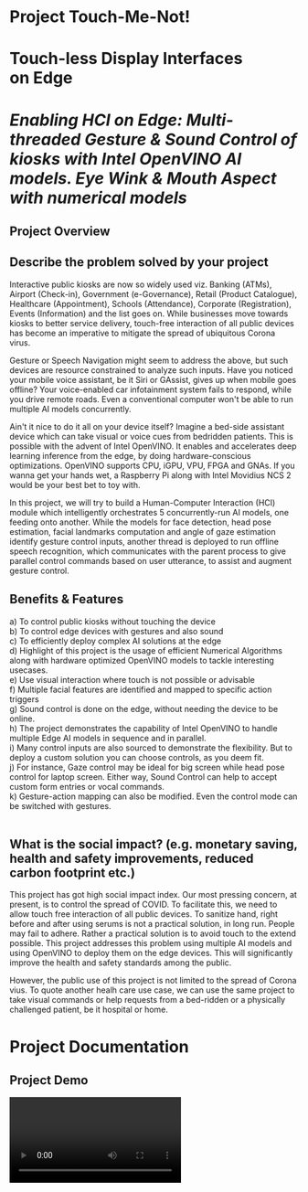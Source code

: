# Project Touch-Me-Not!
# Touch-less Display Interfaces on Edge
# _Enabling HCI on Edge: Multi-threaded Gesture & Sound Control of kiosks with Intel OpenVINO AI models. Eye Wink & Mouth Aspect with numerical models_


## Project Overview

## Describe the problem solved by your project

Interactive public kiosks are now so widely used viz. Banking (ATMs), Airport (Check-in), Government (e-Governance), Retail (Product Catalogue), Healthcare (Appointment), Schools (Attendance), Corporate (Registration), Events (Information) and the list goes on. While businesses move towards kiosks to better service delivery, touch-free interaction of all public devices has become an imperative to mitigate the spread of ubiquitous Corona virus.

Gesture or Speech Navigation might seem to address the above, but such devices are resource constrained to analyze such inputs. Have you noticed your mobile voice assistant, be it Siri or GAssist, gives up when mobile goes offline? Your voice-enabled car infotainment system fails to respond, while you drive remote roads. Even a conventional computer won't be able to run multiple AI models concurrently. 

Ain't it nice to do it all  on your device itself? Imagine a bed-side assistant device which can take visual or voice cues from bedridden patients. This is possible with the advent of Intel OpenVINO. It enables and accelerates deep learning inference from the edge, by doing hardware-conscious optimizations. OpenVINO supports CPU, iGPU, VPU, FPGA and GNAs. If you wanna get your hands wet, a Raspberry Pi along with Intel Movidius NCS 2 would be your best bet to toy with.

In this project, we will try to build a Human-Computer Interaction (HCI) module which intelligently orchestrates 5 concurrently-run AI models, one feeding onto another. While the models for face detection, head pose estimation, facial landmarks computation and angle of gaze estimation identify gesture control inputs, another thread is deployed to run offline speech recognition, which communicates with the parent process to give parallel control commands based on user utterance, to assist and augment gesture control.

## Benefits & Features

a) To control public kiosks without touching the device <br>
b) To control edge devices with gestures and also sound <br>
c) To efficiently deploy complex AI solutions at the edge <br>
d) Highlight of this project is the usage of efficient Numerical Algorithms along with hardware optimized OpenVINO models to tackle interesting usecases. <br>
e) Use visual interaction where touch is not possible or advisable <br>
f) Multiple facial features are identified and mapped to specific action triggers <br>
g) Sound control is done on the edge, without needing the device to be online. <br>
h) The project demonstrates the capability of Intel OpenVINO to handle multiple Edge AI models in sequence and in parallel. <br>
i) Many control inputs are also sourced to demonstrate the flexibility. But to deploy a custom solution you can choose controls, as you deem fit. <br>
j) For instance, Gaze control may be ideal for big screen while head pose control for laptop screen. Either way, Sound Control can help to accept custom form entries or vocal commands.  <br>
k) Gesture-action mapping can also be modified. Even the control mode can be switched with gestures.  <br> <br>


## What is the social impact? (e.g. monetary saving, health and safety improvements, reduced carbon footprint etc.)

This project has got high social impact index. Our most pressing concern, at present, is to control the spread of COVID. To facilitate this, we need to allow touch free interaction of all public devices. To sanitize hand, right before and after using serums is not a practical solution, in long run. People may fail to adhere. Rather a practical solution is to avoid touch to the extend possible. This project addresses this problem using multiple AI models and using OpenVINO to deploy them on the edge devices. This will significantly improve the health and safety standards among the public.

However, the public use of this project is not limited to the spread of Corona vius. To quote another healh care use case, we can use the same project to take visual commands or help requests from a bed-ridden or a physically challenged patient, be it hospital or home. 

# Project Documentation

## Project Demo

<video>


## For hardware and software projects, you can include circuit diagrams using software like Fritzing.org and/or take detailed photographs.
arch diagram



## How To run:
python3 noTouchKiosk.py {command line arguments}

Example: python3 noTouchKiosk.py -f ../models/face-detection-adas-0001/FP16/face-detection-adas-0001.xml -l ../models/facial-landmarks-35-adas-0002/FP16/facial-landmarks-35-adas-0002.xml -hp ../models/head-pose-estimation-adas-0001/FP16/head-pose-estimation-adas-0001.xml -ge ../models/gaze-estimation-adas-0002/FP16/gaze-estimation-adas-0002.xml -i ../bin/demo.mp4 -it cam -d CPU -vh False -vg True -vf True

You can change the model precision and flags given as parameters. vh, -vg and -vf are the visualization debug flags.

The code allows the user to set a flag that can display the outputs of intermediate models. For instance, -vh to visualize head pose results and -vg to visualize gaze model outputs.

### Command Line Arguments

-f:  Path to .xml file of Face Detection model
-l:  Path to .xml file of Facial Landmark Detection model
-hp: Path to .xml file of Head Pose Estimation model
-ge: Path to .xml file of Gaze Estimation model
-i:  Path to video file or enter cam for webcam
-it: Provide the source of video frames
-d:  Provide the target device: "CPU, GPU, FPGA or MYRIAD is acceptable."

IMPORTANT: 
The output of the project depends on the intial calibration step where the system recognized the extremities of the screen and corresponding gaze angles. Upon execution, the system will direct you to look at the top right corner and then the bottom left corner of your computer screen. Based on the corresponding gaze angles the system is capable to compute the intermediate x, y coordinates using interpolation techniques.

Note: 
i) If your mouse pointer behaves improper, then calibration step is the most likely problem. Please make sure that your face is properly lit and positioned approximately to middle of the screen so that the gaze angles would make sense of left, right, top and bottom. 

ii) The calibration step is optimized for cam input where the user can look at the screen corners. If video is given as input then the mouse will be controlled according to gaze but the direction of mouse pointer can differ. This happens because the person in the video is not looking at the corner of the screen.

iii) On a different note, if you visualize the output of head pose model then it gives angle of vision but then the orientation of eye balls are not taken into consideration. Instead, when the eyes are cropped and fed into gaze estimation model, the angle of sight is correctly estimated, considering both head pose as well as location of eye ball.




## Project Set Up and Installation

### Install OpenVino
```
wget http://registrationcenter-download.intel.com/akdlm/irc_nas/16612/l_openvino_toolkit_p_2020.2.120.tgz
tar -xvf l_openvino_toolkit_p_2020.2.120.tgz
cd l_openvino_toolkit_p_2020.2.120
sed -i 's/decline/accept/g' silent.cfg
sudo ./install.sh -s silent.cfg
```
### Create a Virtual env
```
python3 -m venv edge
source edge/bin/activate
```
### Project dependencies
```
pip3 install -r requirements.txt

To download the required models:
python /opt/intel/openvino/deployment_tools/tools/model_downloader/downloader.py --name "face-detection-adas-binary-0001"
python /opt/intel/openvino/deployment_tools/tools/model_downloader/downloader.py --name "facial-landmarks-35-adas-0002"
python /opt/intel/openvino/deployment_tools/tools/model_downloader/downloader.py --name "landmarks-regression-retail-0009"
python /opt/intel/openvino/deployment_tools/tools/model_downloader/downloader.py --name "head-pose-estimation-adas-0001"
python /opt/intel/openvino/deployment_tools/tools/model_downloader/downloader.py --name "gaze-estimation-adas-0002"
python /opt/intel/openvino/deployment_tools/tools/model_downloader/downloader.py --name "face-detection-adas-0001"
```


## For software projects, you can include working code with helpful comments
code here




## Control Modes

There are 4 control modes defined in the system, to determine the mode of user input. We can switch between control modes using gestures.
- Control Mode 0: No Control
Gesture and Sound Navigation is turned off
- Control Mode 1: Gaze Angle Control
Mouse moves along with angle of eye gaze (faster)
- Control Mode 2: Head Pose Control
Mouse moves with changing head orientation (slower)
- Control Mode 3: Sound Control
Mouse slides in 4 directions and type based on user utterance

## Calibration Step
To translate the 3D gaze orientation angles to 2D screen dimension, the system has to know the yaw and pitch angles corresponding to opposite corners of the screen. Given these 2 angles of opposite corners, we can interpolate the (x, y) location in the screen for intermediate (yaw, pitch) angles.

Therefore, the user will be prompted to look at opposite corners of the screen, when the application is initiated. Such a calibration step is needed to map the variation in gaze angles to the size and shape of the screen, in order for the "gaze mode" to function properly.

Without calibration also the system can function, albeit at the expense of generality. To demonstrate, the relative change in head orientation is taken as the metric to move mouse pointer, when the system is in "head pose" mode.

## Usage of OpenVINO Toolkit: Improvements or Optimizations

Various benchmarks are done with different model variants to select the optimal model combo for pipeline. The code has also been optimized with the use of Intel VTune.

### Benchmark Modes

Used the below parameters for corresponding benchmarks:

	# To parse the video file given - all FP16 models
     arg = '-f ../models/face-detection-adas-0001/FP16/face-detection-adas-0001.xml -l ../models/facial-landmarks-35-adas-0002/FP16/facial-landmarks-35-adas-0002.xml -hp ../models/head-pose-estimation-adas-0001/FP16/head-pose-estimation-adas-0001.xml -ge ../models/gaze-estimation-adas-0002/FP16/gaze-estimation-adas-0002.xml -i ../bin/demo.mp4 -it video -d CPU -vh False -vg True -vf True'.split(' ')
    
    # To take input from the webcam - all FP16 models
     arg = '-f ../models/face-detection-adas-0001/FP16/face-detection-adas-0001.xml -l ../models/facial-landmarks-35-adas-0002/FP16/facial-landmarks-35-adas-0002.xml -hp ../models/head-pose-estimation-adas-0001/FP16/head-pose-estimation-adas-0001.xml -ge ../models/gaze-estimation-adas-0002/FP16/gaze-estimation-adas-0002.xml -i ../bin/demo.mp4 -it cam -d CPU -vh False -vg True -vf True'.split(' ')

    # To take input from the webcam but with FP32 gaze & Landmark detection models
     arg = '-f ../models/face-detection-adas-0001/FP16/face-detection-adas-0001.xml -l ../models/facial-landmarks-35-adas-0002/FP32/facial-landmarks-35-adas-0002.xml -hp ../models/head-pose-estimation-adas-0001/FP16/head-pose-estimation-adas-0001.xml -ge ../models/gaze-estimation-adas-0002/FP32/gaze-estimation-adas-0002.xml -i ../bin/demo.mp4 -it cam -d CPU -vh False -vg True -vf True'.split(' ')


    # To take input from webcam but with INT8 Face detection & FP32 gaze & Landmark detection models
     arg = '-f ../models/face-detection-adas-0001/FP32-INT8/face-detection-adas-0001.xml -l ../models/facial-landmarks-35-adas-0002/FP32/facial-landmarks-35-adas-0002.xml -hp ../models/head-pose-estimation-adas-0001/FP16/head-pose-estimation-adas-0001.xml -ge ../models/gaze-estimation-adas-0002/FP32/gaze-estimation-adas-0002.xml -i ../bin/demo.mp4 -it cam -d CPU -vh False -vg True -vf True'.split(' ')


### Benchmark Results
```
a) Benchmark by taking video input. All models are FP16
FPS = 15.29160590328414
Inference Time of 4 models = 0.08967375755310059

b) Benchmark by taking webcam as input. All models are FP16
Inference Time of 4 models = 0.031467437744140625
FPS = 17.09894984019307

c) Webcam as input. Using FP16 for Face Detection & Head pose and FP32 for Gaze & Landmark detection models
Inference Time of 4 models = 0.04231882095336914
FPS = 14.50613543612091

d) Webcam as input. Using INT8 for Face Detection and remaining are FP16 models
Inference Time of 4 models = 0.028314828872680664
FPS = 18.337839492138997

e) Webcam as input. Using INT8 for Face Detection & FP32 for Gaze & Landmark detection models and FP16 for head pose model.

Inference Time of 4 models = 0.03919792175292969
FPS = 15.08791291804411
```

It is seemingly clear that increase in number of bits slows down the inference and lower the FPS. But as with all AI tasks, its always a tradeoff between required accuracy and minimum speed.
For face detection, INT8 model is giving good accuracy but landmark detection and gaze require maximum accuracy for accurate mouse control. Headpose require reasonable accuracy, hence FP16 is used. 
FP16 models commonly regarded as the mid-path between accuracy and speed, as compared to FP32 and INT8. But from the above analysis, it seems like Benchmark (e) gives good balance between accuracy and speed for this project. 

Finally, Intel VTune profiler is used to find hotspots and optimize the application code. A shell script vtune_script.sh is fed into the VTune GUI which initiates the project with suitable arguments. The lines in the code which takes more time are identified and possible ones are optimized. For instance, the curve_fit algo seemed to take much time and iterations with 'dogbox' optimize function, which was then replaced with 'lm' method. This has improved efficiency significantly.


## Models Used

### Gesture Detection Pipeline Models
Four Pre-trained OpenVINO models are executed on the input video stream, one feeding onto another, to detect a) Face Location b) Head Pose c) Facial Landmarks and d) Gaze Angles. 
a) Face Detection: A pruned MobileNet backbone with efficient depth-wise convolutions is used. The model outputs (x, y) coordinates of the face in the image, which is fed as input to steps (b) and (c)
b) Head Pose Estimation: The model outputs Yaw, Pitch and Roll angles of head, taking face image as input from step (a)
c) Facial Landmarks: a custom CNN used to estimate 35 facial landmarks. This model takes cropped face image from step (a) as input and computes facial landmarks, as above. Such a detailed map is required to identify facial gestures, though it is double as heavy in compute demand (0.042 vs 0.021 GFlops), compared to the Landmark Regression model, which gives just 5 facial landmarks.
d) Gaze Estimation: custom VGG-like CNN for gaze direction estimation.
The network takes 3 inputs: left eye image, right eye image, and three head pose angles - (yaw, pitch, and roll) - and outputs 3-D gaze vector in Cartesian coordinate system.

### Speech Recognition Models
To decode sound waves, we use OpenVINO Feature Extraction & Decoder Library which takes in and transcribe the audio coming from the microphone. We have used the speech library as mentioned in OpenVINO toolkit to run speech recognition on the edge, without going online.


### Post-Processing Model Outputs
To feed one model output to another model as input, the return values of each model need to be decoded and post-processed. 
For instance, to determine gaze angle, the head orientation need to be numerically combined with the vector output from gaze model.

Similarly, the facial landmarks model returns ratio of input image size. Hence, we need to multiply output by image width and height to compute (x, y) coordinates of 35 landmarks.

While output of facial landmark and gaze estimation models can be easily post-processed as above, the output of head pose estimation model has to converted from Euler angles to rotation matrices. 


### Numerical Models

### Eye Wink Detection 
To use a kiosk, you also need to trigger events, such as 'Left Click', 'Right Click', 'Scroll', 'Drag' etc.  In order to do so, a set of pre-defined gestures need to be mapped to each event, and be recognized from the visual input. Two events can be mapped to 'wink' event of left and right eye, but they need to be identified as 'wink'.

You can easily notice that the number of white pixels will suddenly increase when the eyes are open, and decrease when closed. We can just count the white pixels to differentiate open vs closed eye.

But in real world, above logic is not reliable because white pixel value itself can range. We can always use Deep Learning or ML  techniques to classify but its advisable to use a numerical solution, in the interest of efficiency, especially when you code for edge devices. 
Lets see how to numerically detect winks using signals in 4 steps!
1. Calculate frequency of pixels in range 0–255 (histogram)
2. Compute spread of non-zero pixels in the histogram. When an eye is closed, the spread will take a sudden dip and vice-versa.
3. Try to fit a inverse sigmoid curve at the tail-end of the above signal.
4. If successful fit is found, then confirm the 'step down' shape of fitted curve and declare it as 'wink' event. (no curve fit = eye is not winking)

- Algorithm Explanation: 
If above steps are not clear, then see how the histogram spread graph falls, when an open eye is closed.

you can imagine that the curve  would take shape of 'S' when the eye is opened for a few seconds. This can be mathematically parameterized using a sigmoid function. But since we need to detect 'wink' event shown above, the shape of the curve will take the form of an inverse sigmoid function. To flip the sigmoid function about the x-axis, find f(-x). 

Thus, if any similar shape is found by parametric curve fit algorithm, at the tail end of the histogram spread curve, then we can call it a 'wink'. The curve fit algo tries to solve a nonlinear least-squares problem.

Note: An efficient way to compute the above can be,
i) Consider strip of 'n' recent values in Histogram Spread.
ii) Compute the median & std of 'k' values in the front and tail end of strip.
iii) If difference in median > threshold and both std < threshold, then detect eye wink event, as it's most likely an inverse sigmoid shape.

Alternatively, we can also use the below algo to find eye winks.
a) Take the first differential of Histogram Spread values
b) Find the peak in the first differential values to find sudden spike
c) Find reflection of the signal and find peak to find sudden dip
d) If peak is found in both the above steps, then its just a blink
e) If peak is found only in reflection, then its a wink event.

The above method is more efficient than curve fitting, but can lead to many false positives, as peak detection is not always reliable, especially at low light. Middle of the road approach would be to use median and standard deviation to estimate the shape of the curve.

### Mouth Aspect Ratio (MAR)
Eye Aspect Ratio (EAR) is computed in this classic facial landmark paper to determine eye blinks.

Inspired by EAR, we can compute MAR based on the available 4 landmarks obtained from OpenVINO model.

Two gesture events can be identified using MAR:
1. if MAR > threshold, then person is smiling
2. if MAR < threshold, then mouth is wide open

We have liberty to attach 2 commands corresponding to these two gestures.


## Threading and Process-Thread Communication 
To enhance control, we can enable sound based navigation also, along with gesture control. However, system then needs to continuously monitor user utterances to identify commands while it is analyzes image frames from input video stream. 
Naturally therefore, it is prudent to run the speech recognition model in a different thread and let the child-thread communicate with the parent process. The child thread will recognize vocal commands to move the mouse or to write on the screen and pass it on to the parent using Queue data structure in Python (as shown below).

The parent process will run all the above AI models and the computation required for gesture recognition, to enable head and gaze control modes. Thus, it is possible to take gesture and sound control commands in parallel, but for the sake of usability, in this project we chose to take sound commands separately in Control Mode 3.

## Speech Recognition
To decode sound waves, we use OpenVINO Feature Extraction & Decoder Library which takes in and transcribe the audio coming from the microphone. We have used the speech library as mentioned here to run speech recognition on the edge, without going online.
As the recognition model is optimized at the expense the accuracy, some tweaks are required to identify spoken command. Firstly, we limit the command vocabulary to say, 'up', 'down', 'left' & 'right' only. Secondly, similar sounding synonyms of command words are stored in a dictionary to find the best match. For instance, 'right' command could be recognized as 'write'. 

The function is so written that commands and also synonyms can easily be extended. To enable user entry, speech to write function is also enabled. This has enabled to user to type in alphabets and numbers. Eg: PNR number.

## Stickiness Feature
The gaze of an eye or pose of a head will continuously change at least a bit, even if unintended. Such natural motions should not be considered as a command, otherwise the mouse pointer will become jittery. Hence, we introduced a 'stickiness' parameter within which the motion is ignored. This has greatly increased the stability and usability of gesture control.


# Complete BOM

This is a software project though the models used and the code written can be deployed on the edge, given the device support Intel Architecture as specified in OpenVINO Documentation. 

Here is the complete list of Software, Models and Tools used:

a) Python 3.6 and its libraries, espcially PyAutoGUI for navigation.

b) Intel OpenVINO 2020

c) These are the OpenVINO Models Used:

i) Detailed Facial Landmark Detection: "facial-landmarks-35-adas-0002"
ii) Head Pose Estimation: "head-pose-estimation-adas-0001"
iii) Gaze Estimation: "gaze-estimation-adas-0002"
iv) Face Detection: "face-detection-adas-0001"
v) Speech Recognition:
OpenVINO Inference Engine plugin 
OpenVINO Feature Extraction Library
OpenVINO Decoder Library

d) Numerical Models

i)   Inverse Simoid Curve Fitting using Non-Linear Least Squares
ii)  Mouth Aspect Ratio derived from EAR concept from a Research Paper [3]
iii) Peak Finding Algorithm
iv)  Statistical Analysis


e) Tools Used:
i) Intel VTune
ii) Shell Script
iii) http://fooplot.com as Math Visualization Tool
iv) Mobile as Light Source
 
f) Laptop with Intel CPU and Webcam.


# Creative Elements (20 points)

## Innovative use of Numerical Algorithms
What makes the project unique is the innovative use of numerical algorithms to replace AI models, in line with the advocacy in my blog here:
https://towardsdatascience.com/the-power-of-mathematical-ingenuity-49c7b6cfe05e

This idea is especially important when OpenVINO optimized models are deployed on the edge. The models are already optimized to the extend possible and the computation overhead is with the remaining code. Here, we need to use efficient statistical analysis or numerical algorithms to save the compute. Why to use a sledgehammer to crack a nut?

### Eye Wink Detection
#### Inverse Simoid Curve Fitting - Imaginately solved the problem using Non-Linear Least Squares
#### Peak Detection in first differential signals - self written algorithm

### Statistical Analysis of non-zero Histogram Spread - innovative way to efficiently detect and differentiate blink/wink.
### Mouth Aspect Ratio to detect smile and yawn (idea derived EAR concept as found in Research Paper [3])

## Pipeline of OpenVINO models to solve the dire need of distancing and safety during COVID. The same solution can be used in health care as well for physically challenged or bed ridden or elderly.

## Threading and Process-Thread Communication
To continuously monitor user utterance, I have designed a parallel thread to listen to microphone. But since it is a optimized edge model, the accuracy of OpenVINO pre-trained model was not great. To solve this problem I have introduced some custom tweaks to identify commands. Once the command is identified, it is put into a shared queue, from where the parent process will collect and execute.

### Sound Tweak
The similar sounding synonyms of command words are stored in a dictionary to find the best match. For instance, 'right' command could be recognized as 'write' 

The function is so written that commands and also synonyms can easily be extended. To enable user entry, speech to write function is also enabled. Even the numbers and alphabets are converted in typing mode.

<code here - add the synonym finder function also>

## Calibration Step
It was found that the position and size of the interface as well as the location and angle of user with the screen impacts the gaze vector, a lot. Hence, a calibration step was introduced to ask the user to look at the opposite corners of the screen to get the corresponding yaw and pitch vectors. Based on the input from these 2 corners, the gaze vectors corresponding to all the 4 corners are calculated. This information is used to interpolate (x, y) mouse location when the user is looking at an intermediate gaze vector location based on angles. It was a fun to code this algorithm.

## Math involved
There is good amount of math involved not only in the numerical models or calibration, but also in post-processing of all models, especially head pose model.

The head pose model returns only the attitude, i.e.  Yaw, Pitch and Roll angles of the head. To obtain the corresponding direction vector, we need to compute the rotation matrix, using attitude.

We can place a 3D body in any orientation, by rotating along 3 axes, one after the other. Hence, to compute the direction vector, you need to multiply the 3 rotation matrices, derived from Euler angles.

Rotation matrix for Euler-Cartesian conversion is coded in python to find the Pose Vector: (as seen in visualization)

| cos(yaw)cos(pitch) -cos(yaw)sin(pitch)sin(roll)-sin(yaw)cos(roll) -cos(yaw)sin(pitch)cos(roll)+sin(yaw)sin(roll)| <br>
| sin(yaw)cos(pitch) -sin(yaw)sin(pitch)sin(roll)+cos(yaw)cos(roll) -sin(yaw)sin(pitch)cos(roll)-cos(yaw)sin(roll)| <br>
| sin(pitch)          cos(pitch)sin(roll)                            cos(pitch)sin(roll)                          | <br>


To process gaze vector also, we need to do some math.

    def preprocess_output(self, output, head_position):
        '''
        Before feeding the output of this model to the next model, preprocess the output. 
        '''
        roll = head_position[2]
        gaze_vector = output / cv2.norm(output)

        cosValue = math.cos(roll * math.pi / 180.0)
        sinValue = math.sin(roll * math.pi / 180.0)

        x = gaze_vector[0] * cosValue + gaze_vector[1] * sinValue
        y = gaze_vector[0] * sinValue + gaze_vector[1] * cosValue
        return (-x*10, y*10)



## Stickiness

Even after doing all the tweaks, I was not able to stabilize the jittery mouse pointer. Then, I introduced a min value called stickiness to ignore minor eye ball or head movements, to be recognized as input.

When the stickiness parameter is set right, then only conscious and significant movements are taken as input. This idea has greatly stabilized the system, both in gaze control mode and head pose control mode.

## Choice of Gestures

The choice of gestures were done in accordance with the metric value we calculate. For instance, as we compute the change in spread of eye histogram, it was natural to choose "looking up" gesture because this will trigger maximum hike in spread. Similarly, yawn was found to be most accurate to measure and hence "mouse left click" event was associated to yawn gesture.


- This is an individual submission. Hence, all the above ideas are entirely mine and not output of a discussion or team work.


# Conclusion

The project demonstrates the capability of Intel OpenVINO to handle multiple Edge AI models in sequence and in parallel. Many control inputs are also sourced to demonstrate the flexibility. But to deploy a custom solution you can choose controls, as you deem fit.

For instance, Gaze control may be ideal for big screen while head pose control for laptop screen. Either way, Sound Control can help to accept custom form entries or vocal commands. Gesture-action mapping can also be modified. Yet the point you can drive home is the possibility to chain multiple hardware optimized AI models on the Edge, coupled with efficient numerical computing to solve interesting problems.



## References
[1] Intel OpenVINO Official Docs: https://docs.openvinotoolkit.org <br>
[2] Intel® Edge AI for IoT Nanodegree by Udacity. Idea inspired from Final Course Project. https://classroom.udacity.com/nanodegrees/nd131 <br>
[3] Real-Time Eye Blink Detection using Facial Landmarks by Tereza Soukupova and Jan Cech, Faculty of E.E., Czech Technical University in Prague.